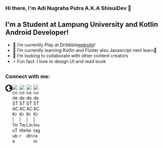 ### Hi there, I'm Adi Nugraha Putra A.K.A ShisuiDev 👋

## I'm a Student at Lampung University and Kotlin Android Developer!
- 🔭 I’m currently Play at Dribbble[website]!
- 🌱 I’m currently learning Kotlin and Flutter also Javascript next learn🤣
- 👯 I’m looking to collaborate with other content creators
- ⚡ Fun fact: I love to design UI and read book

### Connect with me:

[<img align="left" alt="codeSTACKr.com" width="22px" src="https://raw.githubusercontent.com/iconic/open-iconic/master/svg/globe.svg" />][website]
[<img align="left" alt="codeSTACKr | YouTube" width="22px" src="https://cdn.jsdelivr.net/npm/simple-icons@v3/icons/youtube.svg" />][youtube]
[<img align="left" alt="codeSTACKr | Twitter" width="22px" src="https://cdn.jsdelivr.net/npm/simple-icons@v3/icons/twitter.svg" />][twitter]
[<img align="left" alt="codeSTACKr | LinkedIn" width="22px" src="https://cdn.jsdelivr.net/npm/simple-icons@v3/icons/linkedin.svg" />][linkedin]
[<img align="left" alt="codeSTACKr | Instagram" width="22px" src="https://cdn.jsdelivr.net/npm/simple-icons@v3/icons/instagram.svg" />][instagram]


[website]: https://dribbble.com/Adinugraha
[twitter]: https://twitter.com/AdiNugrahaPutr2
[youtube]: https://www.youtube.com/channel/UCyGpJMoH4Hky6legCXq7hdQ?view_as=subscriber
[instagram]: https://www.instagram.com/nuhptr/
[linkedin]: https://www.linkedin.com/in/adi-nugraha-putra-26641a174/
